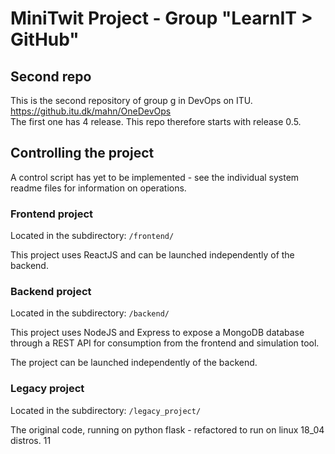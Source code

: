 # MiniTwit Project - Group "LearnIT > GitHub"
## Second repo
This is the second repository of group g in DevOps on ITU.
https://github.itu.dk/mahn/OneDevOps <br/>
The first one has 4 release. This repo therefore starts with release 0.5.

## Controlling the project
A control script has yet to be implemented - see
 the individual system readme files for information on operations.

### Frontend project
Located in the subdirectory: `/frontend/`

This project uses ReactJS and can be launched independently of the backend.

### Backend project
Located in the subdirectory: `/backend/`

This project uses NodeJS and Express to expose a MongoDB database through
 a REST API for consumption from the frontend and simulation tool.

The project can be launched independently of the backend.

### Legacy project
Located in the subdirectory: `/legacy_project/`

The original code, running on python flask - refactored to run on linux 18_04 distros.
11
